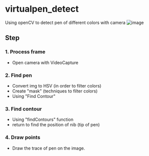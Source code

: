 # virtualpen_detect
Using openCV to detect pen of different colors with camera
![image](https://user-images.githubusercontent.com/52618403/221363676-a49aac50-983c-4675-a690-fac76ec9cd6f.png)


## Step

### 1. Process frame
- Open camera with VideoCapture

### 2. Find pen
- Convert img to HSV (in order to filter colors)
- Create "mask" (techniques to filter colors)
- Using "Find Contour"


### 3. Find contour
- Using "findContours" function
- return to find the position of nib (tip of pen)


### 4. Draw points
- Draw the trace of pen on the image.
